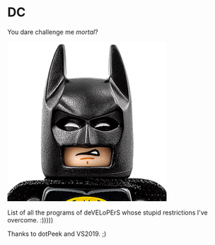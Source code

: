 # DC
You dare challenge me _mortal_?

![BATMAN](https://github.com/theerfan/DC/blob/master/images/BATMAN.png)

List of all the programs of deVELoPErS whose stupid restrictions I've overcome. :)))))

Thanks to dotPeek and VS2019. ;)
